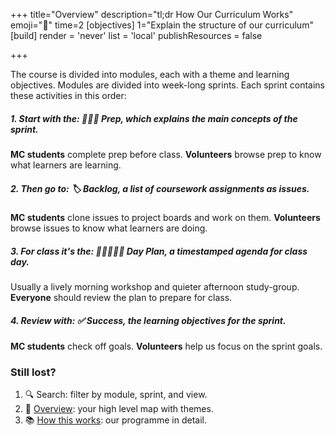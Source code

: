 +++
title="Overview"
description="tl;dr How Our Curriculum Works"
emoji="🦌"
time=2
[objectives]
    1="Explain the structure of our curriculum"
[build]
  render = 'never'
  list = 'local'
  publishResources = false

+++

The course is divided into modules, each with a theme and learning objectives. Modules are divided into week-long sprints. Each sprint contains these activities in this order:

##### 1. Start with the: **🧑🏾‍💻 Prep**, which explains the main concepts of the sprint.

**MC students** complete prep before class. **Volunteers** browse prep to know what learners are learning.

##### 2. Then go to: **🏷️ Backlog**, a list of coursework assignments as issues.

**MC students** clone issues to project boards and work on them. **Volunteers** browse issues to know what learners are doing.

##### 3. For class it's the: **🧑🏾‍🤝‍🧑🏾 Day Plan**, a timestamped agenda for class day.

Usually a lively morning workshop and quieter afternoon study-group. **Everyone** should review the plan to prepare for class.

##### 4. Review with: **✅ Success**, the learning objectives for the sprint.

**MC students** check off goals. **Volunteers** help us focus on the sprint goals.

### Still lost?

1. 🔍 Search: filter by module, sprint, and view.
1. 🦉 [Overview](/overview): your high level map with themes.
1. 📚 [How this works](/how-this-works): our programme in detail.
